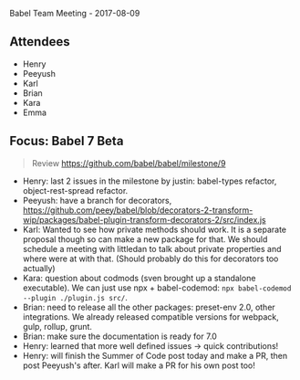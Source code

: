 Babel Team Meeting - 2017-08-09
 
## Attendees

- Henry
- Peeyush
- Karl
- Brian
- Kara
- Emma

## Focus: Babel 7 Beta

> Review https://github.com/babel/babel/milestone/9

- Henry: last 2 issues in the milestone by justin: babel-types refactor, object-rest-spread refactor.
- Peeyush: have a branch for decorators, https://github.com/peey/babel/blob/decorators-2-transform-wip/packages/babel-plugin-transform-decorators-2/src/index.js
- Karl: Wanted to see how private methods should work. It is a separate proposal though so can make a new package for that. We should schedule a meeting with littledan to talk about private properties and where were at with that. (Should probably do this for decorators too actually)
- Kara: question about codmods (sven brought up a standalone executable). We can just use npx + babel-codemod: `npx babel-codemod --plugin ./plugin.js src/`.
- Brian: need to release all the other packages: preset-env 2.0, other integrations. We already released compatible versions for webpack, gulp, rollup, grunt.
- Brian: make sure the documentation is ready for 7.0
- Henry: learned that more well defined issues -> quick contributions!
- Henry: will finish the Summer of Code post today and make a PR, then post Peeyush's after. Karl will make a PR for his own post too!
